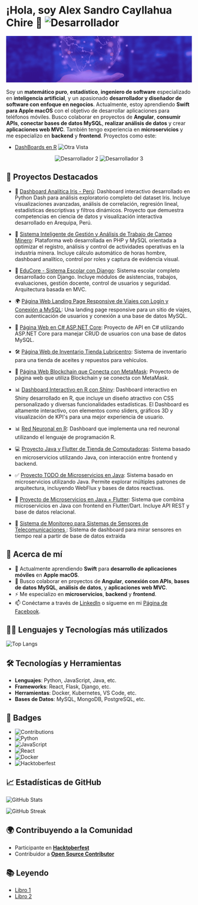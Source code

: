 # ¡Hola, soy Alex Sandro Cayllahua Chire 👋 <img src="https://media.tenor.com/Ug6cbVA1ZsMAAAAM/developer.gif" alt="Desarrollador" width="100" height="100">

![Cabecera](https://github.com/kair069/kair069/blob/main/Banner%20de%20LinkedIn%20Cabecera%20Empresa%20Tecnologia%20Corporativo%20Moderno.gif) 

Soy un **matemático puro**, **estadístico**, **ingeniero de software** especializado en **inteligencia artificial**, y un apasionado **desarrollador y diseñador de software con enfoque en negocios**. Actualmente, estoy aprendiendo **Swift para Apple macOS** con el objetivo de desarrollar aplicaciones para teléfonos móviles. Busco colaborar en proyectos de **Angular**, **consumir APIs**, **conectar bases de datos MySQL**, **realizar análisis de datos** y crear **aplicaciones web MVC**. También tengo experiencia en **microservicios** y me especializo en **backend** y **frontend**.
Proyectos como este:
- [DashBoards en R](https://github.com/kair069/Dashboard_en_R/tree/main)
![Otra Vista](https://github.com/kair069/Dashboard_en_R/blob/main/2024-12-24%2013-08-49aas.gif)


<p align="center">
  <img src="https://i.gifer.com/6tXM.gif" alt="Desarrollador 2" width="250" height="250">
  <img src="https://i.pinimg.com/originals/d9/1d/d8/d91dd8addb9257082b529d553afbad6e.gif" alt="Desarrollador 3" width="350" height="250">
</p>


## 🎯 Proyectos Destacados


- 🌸 [Dashboard Analítica Iris - Perú](https://github.com/kair069/dashboard-analitica-iris-peru): Dashboard interactivo desarrollado en Python Dash para análisis exploratorio completo del dataset Iris. Incluye visualizaciones avanzadas, análisis de correlación, regresión lineal, estadísticas descriptivas y filtros dinámicos. Proyecto que demuestra competencias en ciencia de datos y visualización interactiva desarrollado en Arequipa, Perú.

- 🧠 [Sistema Inteligente de Gestión y Análisis de Trabajo de Campo Minero](https://github.com/kair069/sistema-inteligente-gestion-trabajo-campo-minero): Plataforma web desarrollada en PHP y MySQL orientada a optimizar el registro, análisis y control de actividades operativas en la industria minera. Incluye cálculo automático de horas hombre, dashboard analítico, control por roles y captura de evidencia visual.

- 🏫 [EduCore - Sistema Escolar con Django](https://github.com/kair069/EduCore-Sistema-Escolar-con-Django): Sistema escolar completo desarrollado con Django. Incluye módulos de asistencias, trabajos, evaluaciones, gestión docente, control de usuarios y seguridad. Arquitectura basada en MVC.

- 🌍 [Página Web Landing Page Responsive de Viajes con Login y Conexión a MySQL](https://github.com/kair069/pagina_web_viajes): Una landing page responsive para un sitio de viajes, con autenticación de usuarios y conexión a una base de datos MySQL.

- 🧩 [Página Web en C# ASP.NET Core](https://github.com/kair069/API-WEB-C-CRUD-USUARIOS-MYSQL-): Proyecto de API en C# utilizando ASP.NET Core para manejar CRUD de usuarios con una base de datos MySQL.

- 🛠️ [Página Web de Inventario Tienda Lubricentro](https://github.com/kair069/lubriERP): Sistema de inventario para una tienda de aceites y repuestos para vehículos.

- 🔐 [Página Web Blockchain que Conecta con MetaMask](https://github.com/kair069/Vite): Proyecto de página web que utiliza Blockchain y se conecta con MetaMask.

- 📊 [Dashboard Interactivo en R con Shiny](https://github.com/kair069/Dashboard_en_R/tree/main): Dashboard interactivo en Shiny desarrollado en R, que incluye un diseño atractivo con CSS personalizado y diversas funcionalidades estadísticas. El Dashboard es altamente interactivo, con elementos como sliders, gráficos 3D y visualización de KPI's para una mejor experiencia de usuario.

- 📊 [Red Neuronal en R](https://github.com/kair069/dashboardredneuronal): Dashboard que implementa una red neuronal utilizando el lenguaje de programación R.

- 💻 [Proyecto Java y Flutter de Tienda de Computadoras](https://github.com/kair069/Aplicacion-Movil-Tienda-de-Productos-de-Tecnologia.git): Sistema basado en microservicios utilizando Java, con interacción entre frontend y backend.

- ✅ [Proyecto TODO de Microservicios en Java](https://github.com/kair069/TODO): Sistema basado en microservicios utilizando Java. Permite explorar múltiples patrones de arquitectura, incluyendo WebFlux y bases de datos reactivas.

- 📱 [Proyecto de Microservicios en Java + Flutter](https://github.com/kair069/FRONTYBACK): Sistema que combina microservicios en Java con frontend en Flutter/Dart. Incluye API REST y base de datos relacional.

- 📱 [Sistema de Monitoreo para Sistemas de Sensores de Telecomunicaciones ](https://github.com/kair069/-Cattle-ML-Monitor-Sistema-de-Monitoreo-Bovino-con-Machine-Learning): Sistema de dashboard para mirar sensores en tiempo real a partir de base de datos extraida



  
## 🚀 Acerca de mí
- 🌱 Actualmente aprendiendo **Swift** para **desarrollo de aplicaciones móviles** en **Apple macOS**.
- 👯 Busco colaborar en proyectos de **Angular**, **conexión con APIs**, **bases de datos MySQL**, **análisis de datos**, y **aplicaciones web MVC**.
- ⚡ Me especializo en **microservicios**, **backend** y **frontend**.
- 📫 Conéctame a través de [LinkedIn](https://www.linkedin.com/in/alex-sandro-cayllahua-chire-809b01201/) o sígueme en mi [Página de Facebook](https://www.facebook.com/EstadisticasProPeru?locale=es_LA).


## 🧑‍💻 Lenguajes y Tecnologías más utilizados

![Top Langs](https://github-readme-stats.vercel.app/api/top-langs/?username=kair069&layout=compact&theme=radical)

## 🛠️ Tecnologías y Herramientas

- **Lenguajes**: Python, JavaScript, Java, etc.
- **Frameworks**: React, Flask, Django, etc.
- **Herramientas**: Docker, Kubernetes, VS Code, etc.
- **Bases de Datos**: MySQL, MongoDB, PostgreSQL, etc.

## 🎯 Badges

- ![Contributions](https://img.shields.io/github/contributors/kair069/tu-repositorio)
- ![Python](https://img.shields.io/badge/Python-3.9-blue)
- ![JavaScript](https://img.shields.io/badge/JavaScript-ES6-yellow)
- ![React](https://img.shields.io/badge/React-16.13-blue)
- ![Docker](https://img.shields.io/badge/Docker-20.10-blue)
- ![Hacktoberfest](https://img.shields.io/badge/Hacktoberfest-2024-orange)

## 📈 Estadísticas de GitHub

![GitHub Stats](https://github-readme-stats.vercel.app/api?username=kair069&show_icons=true&hide_title=true&count_private=true&theme=radical)

![GitHub Streak](https://github-readme-streak-stats.herokuapp.com/?user=kair069&theme=radical)


## 🌍 Contribuyendo a la Comunidad

- Participante en **[Hacktoberfest](https://link)**
- Contribuidor a **[Open Source Contributor](https://link)**

## 📚 Leyendo

- [Libro 1](https://link)
- [Libro 2](https://link)
